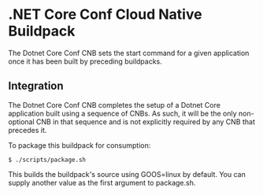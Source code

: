 # .NET Core Conf Cloud Native Buildpack

The Dotnet Core Conf CNB sets the start command for a given application once it
has been built by preceding buildpacks.

## Integration

The Dotnet Core Conf CNB completes the setup of a Dotnet Core application built
using a sequence of CNBs. As such, it will be the only non-optional CNB in that
sequence and is not explicitly required by any CNB that precedes it.

To package this buildpack for consumption:
```
$ ./scripts/package.sh
```
This builds the buildpack's source using GOOS=linux by default. You can supply another value as the first argument to package.sh.

